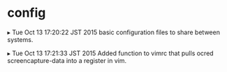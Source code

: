 # config
▸ Tue Oct 13 17:20:22 JST 2015 basic configuration files to share between systems. 

▸ Tue Oct 13 17:21:33 JST 2015 Added function to vimrc that pulls ocred screencapture-data into a register in vim. 

